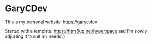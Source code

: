 # GaryCDev

This is my personal website, https://garyc.dev

Started with a template: https://html5up.net/hyperspace
and I'm slowly adjusting it to suit my needs :)
